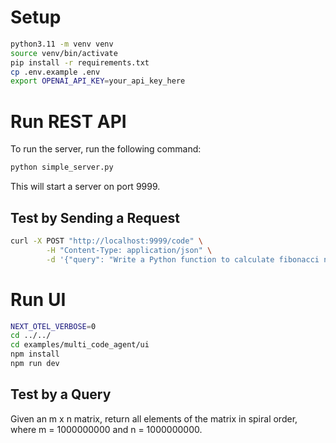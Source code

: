 # Setup

```bash
python3.11 -m venv venv
source venv/bin/activate
pip install -r requirements.txt
cp .env.example .env
export OPENAI_API_KEY=your_api_key_here
```

# Run REST API

To run the server, run the following command:

```bash
python simple_server.py
```

This will start a server on port 9999.

## Test by Sending a Request

```bash
curl -X POST "http://localhost:9999/code" \
        -H "Content-Type: application/json" \
        -d '{"query": "Write a Python function to calculate fibonacci numbers"}'
```

# Run UI

```bash
NEXT_OTEL_VERBOSE=0
cd ../../
cd examples/multi_code_agent/ui
npm install
npm run dev
```

## Test by a Query

Given an m x n matrix, return all elements of the matrix in spiral order, where m = 1000000000 and n = 1000000000.
